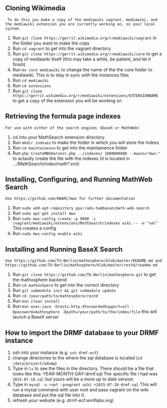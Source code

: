 ## Cloning Wikimedia
	 To do this you make a copy of the mediawiki vagrant, mediawiki, and the mediawiki extension you are currently working on, on your local system.

1. Run `git clone https://gerrit.wikimedia.org/r/mediawiki/vagrant` in the folder you want to make the copy
2. Run `cd vagrant` to get into the vagrant directory
3. Run `git clone https://gerrit.wikimedia.org/r/mediawiki/core` to get a copy of mediawiki itself (this may take a while, be patient, and let it finish)
4. Run `mv core mediawiki` to change the name of the the core folder to mediawiki. This is to stay in sync with the instances files
5. Run `cd mediawiki`
6. Run `cd extensions`
7. Run `git clone https://gerrit.wikimedia.org/r/mediawiki/extensions/EXTENSIONNAME` to get a copy of the extension you will be working on

## Retrieving the formula page indexes
	For use with either of the search engines (BaseX or MathWeb)
	
1. cd into your MathSearch extension directory
2. Run `mkdir indexes` to make the folder in which you will store the indexs
3. Run `cd maintainence` to get into the maintainence folder
4. Run `php CreateMWSHarvest.php ../indexes/ 1000000000 --mwsns="mws:"` to actaully create the file with the indexes (it is located in .../MathSearch/index/math*.xml)

## Installing, Configuring, and Running MathWeb Search
	Use https://github.com/KWARC/mws for further documentation

1. Run `sudo add-apt-repository ppa:radu-hambasan/math-web-search`
2. Run `sudo apt-get install mws`
3. Run `sudo mws-config create -p 9090 -i /vagrant/mediawiki/extensions/MathSearch/indexes wiki -- -e "xml"` This creates a config 
4. Run `sudo mws-config enable wiki`

## Installing and Running BaseX Search
	Use https://github.com/TU-Berlin/mathosphere/blob/master/README.md and https://github.com/TU-Berlin/mathosphere/blob/master/restd/readme.md

1. Run `git clone https://github.com/TU-Berlin/mathosphere.git` to get the mathosphere backend
2. Run `cd mathoshpere` to get into the correct directory
3. Run `git submodule init && git submodule update`
4. Run `cd /your/path/to/mathosphere/restd`
5. Run `mvn clean install`
6. Run `mvn exec:java -Drestx.http.XForwardedSupport=all -Dpassword=mathosphere -Dpath=/your/path/to/the/index/file` this will launch a BaseX server

## How to import the DRMF database to your DRMF instance

1. ssh into your instance (e.g. `ssh drmf-ecf`)
2. change directories to the where the sql database is located (`cd /data/project/wdump`)
3. Type in `ls` to see the files in the directory. There should be a file that looks like this: YEAR-MONTH-DAY-drmf.sql
    The specific file I had was `2015-07-18.sql` but yours will be a more up to  date version.  
4. Type in `mysql -u root -pvagrant wiki <2015-07-18-drmf.sql`
This will run a mysql command with user root and pass vagrant on the wiki database and put the sql file into it.
5. refresh your website (e.g. drmf-ecf.wmflabs.org)
